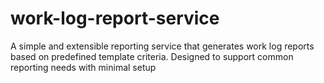 # work-log-report-service
A simple and extensible reporting service that generates work log reports based on predefined template criteria. Designed to support common reporting needs with minimal setup
